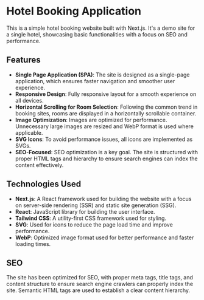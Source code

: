 # Hotel Booking Application

This is a simple hotel booking website built with Next.js. It's a demo site for a single hotel, showcasing basic functionalities with a focus on SEO and performance.

## Features

- **Single Page Application (SPA)**: The site is designed as a single-page application, which ensures faster navigation and smoother user experience.
- **Responsive Design**: Fully responsive layout for a smooth experience on all devices.
- **Horizontal Scrolling for Room Selection**: Following the common trend in booking sites, rooms are displayed in a horizontally scrollable container.
- **Image Optimization**: Images are optimized for performance. Unnecessary large images are resized and WebP format is used where applicable.
- **SVG Icons**: To avoid performance issues, all icons are implemented as SVGs.
- **SEO-Focused**: SEO optimization is a key goal. The site is structured with proper HTML tags and hierarchy to ensure search engines can index the content effectively.

## Technologies Used

- **Next.js**: A React framework used for building the website with a focus on server-side rendering (SSR) and static site generation (SSG).
- **React**: JavaScript library for building the user interface.
- **Tailwind CSS**: A utility-first CSS framework used for styling.
- **SVG**: Used for icons to reduce the page load time and improve performance.
- **WebP**: Optimized image format used for better performance and faster loading times.


## SEO

The site has been optimized for SEO, with proper meta tags, title tags, and content structure to ensure search engine crawlers can properly index the site. Semantic HTML tags are used to establish a clear content hierarchy.
